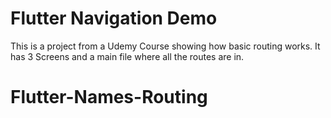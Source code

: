 


# Flutter Navigation Demo

This is a project from a Udemy Course showing how basic routing works. It has 3 Screens and a main file where all the routes are in.


# Flutter-Names-Routing
